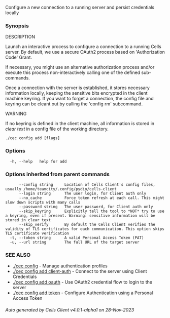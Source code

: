 Configure a new connection to a running server and persist credentials locally

### Synopsis


DESCRIPTION

  Launch an interactive process to configure a connection to a running Cells server.
  By default, we use a secure OAuth2 process based on 'Authorization Code' Grant.

  If necessary, you might use an alternative authorization process and/or execute this process non-interactively calling one of the defined sub-commands.

  Once a connection with the server is established, it stores necessary information locally, keeping the sensitive bits encrypted in the client machine keyring.
  If you want to forget a connection, the config file and keyring can be cleant out by calling the 'config rm' subcommand.

WARNING

If no keyring is defined in the client machine, all information is stored in *clear text* in a config file of the working directory.


```
./cec config add [flags]
```

### Options

```
  -h, --help   help for add
```

### Options inherited from parent commands

```
      --config string     Location of Cells Client's config files, usually /home/teamcity/.config/pydio/cells-client
      --login string      The user login, for Client auth only
      --no_cache          Force token refresh at each call. This might slow down scripts with many calls
      --password string   The user password, for Client auth only
      --skip_keyring      Explicitly tell the tool to *NOT* try to use a keyring, even if present. Warning: sensitive information will be stored in clear text
      --skip_verify       By default the Cells Client verifies the validity of TLS certificates for each communication. This option skips TLS certificate verification
  -t, --token string      A valid Personal Access Token (PAT)
  -u, --url string        The full URL of the target server
```

### SEE ALSO

* [./cec config](./cec-config)	 - Manage authentication profiles
* [./cec config add client-auth](./cec-config-add-client-auth)	 - Connect to the server using Client Credentials
* [./cec config add oauth](./cec-config-add-oauth)	 - Use OAuth2 credential flow to login to the server
* [./cec config add token](./cec-config-add-token)	 - Configure Authentication using a Personal Access Token

###### Auto generated by Cells Client v4.0.1-alpha1 on 28-Nov-2023
